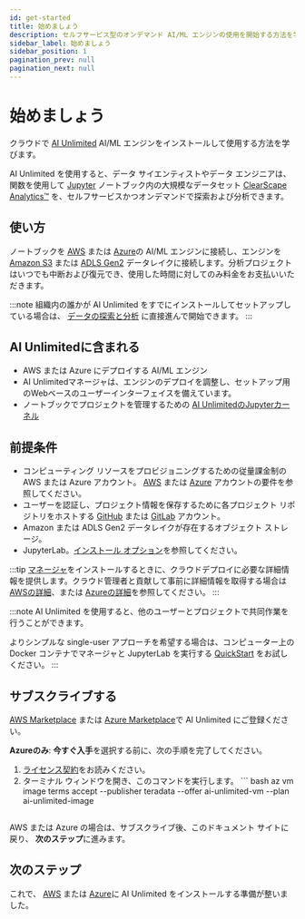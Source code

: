 ```yaml
---
id: get-started
title: 始めましょう
description: セルフサービス型のオンデマンド AI/ML エンジンの使用を開始する方法を学びます。
sidebar_label: 始めましょう
sidebar_position: 1
pagination_prev: null
pagination_next: null
---
```


# 始めましょう

クラウドで [AI Unlimited](https://www.teradata.com/platform/ai-unlimited) AI/ML エンジンをインストールして使用する方法を学びます。

AI Unlimited を使用すると、データ サイエンティストやデータ エンジニアは、関数を使用して [Jupyter](https://jupyter.org/) ノートブック内の大規模なデータセット [ClearScape Analytics™](https://docs.teradata.com/access/sources/dita/topic?dita:mapPath=phg1621910019905.ditamap&dita:ditavalPath=pny1626732985837.ditaval&dita:topicPath=gma1702668333653.dita) を、セルフサービスかつオンデマンドで探索および分析できます。 


## 使い方

ノートブックを [AWS](https://aws.amazon.com/) または [Azure](https://azure.microsoft.com/en-us)の AI/ML エンジンに接続し、エンジンを [Amazon S3](https://aws.amazon.com/pm/serv-s3/?gclid=Cj0KCQjwlZixBhCoARIsAIC745AmyEzPaBnrARQxyUW_un0BjgTxlHygMScf4ZbX-7dTeznc-psOFlwaAkjmEALw_wcB&trk=fecf68c9-3874-4ae2-a7ed-72b6d19c8034&sc_channel=ps&ef_id=Cj0KCQjwlZixBhCoARIsAIC745AmyEzPaBnrARQxyUW_un0BjgTxlHygMScf4ZbX-7dTeznc-psOFlwaAkjmEALw_wcB:G:s&s_kwcid=AL!4422!3!536452728638!e!!g!!amazon%20s3!11204620052!112938567994) または [ADLS Gen2](https://learn.microsoft.com/en-us/azure/storage/blobs/data-lake-storage-introduction) データレイクに接続します。分析プロジェクトはいつでも中断および復元でき、使用した時間に対してのみ料金をお支払いいただきます。

:::note
組織内の誰かが AI Unlimited をすでにインストールしてセットアップしている場合は、 [データの探索と分析](../explore-and-analyze-data) に直接進んで開始できます。
:::


## AI Unlimitedに含まれる

- AWS または Azure にデプロイする AI/ML エンジン
- AI Unlimitedマネージャは、エンジンのデプロイを調整し、セットアップ用のWebベースのユーザーインターフェイスを備えています。
- ノートブックでプロジェクトを管理するための [AI UnlimitedのJupyterカーネル](https://downloads.teradata.com/download/tools/teradata-ai-unlimited-jupyter-kernel)


## 前提条件

- コンピューティング リソースをプロビジョニングするための従量課金制の AWS または Azure アカウント。 [AWS](../resources/aws-requirements.md) または [Azure](../resources/azure-requirements.md) アカウントの要件を参照してください。
- ユーザーを認証し、プロジェクト情報を保存するために各プロジェクト リポジトリをホストする [GitHub](https://github.com) または [GitLab](https://gitlab.com) アカウント。
- Amazon または ADLS Gen2 データレイクが存在するオブジェクト ストレージ。
- JupyterLab。[インストール オプション](../resources/jupyterlab)を参照してください。

:::tip
[マネージャ](../glossary.md#ai-unlimited-manager)をインストールするときに、クラウドデプロイに必要な詳細情報を提供します。クラウド管理者と貢献して事前に詳細情報を取得する場合は [AWSの詳細](../install-ai-unlimited/prod-aws-console-deploy-ai-unlimited.md)、または [Azureの詳細](../install-ai-unlimited/prod-azure-portal-deploy-manager.md)を参照してください。
:::

:::note
AI Unlimited を使用すると、他のユーザーとプロジェクトで共同作業を行うことができます。 

よりシンプルな single-user アプローチを希望する場合は、コンピューター上の Docker コンテナでマネージャと JupyterLab を実行する [QuickStart](../resources/quickstart) をお試しください。
:::


## サブスクライブする

[AWS Marketplace](http://aws.amazon.com/marketplace/pp/prodview-2srvuo3mwqlig) または [Azure Marketplace](https://azuremarketplace.microsoft.com/en-us/marketplace/apps/teradata.ai-unlimited?tab=Overview)で AI Unlimited にご登録ください。

**Azureのみ**: **今すぐ入手**を選択する前に、次の手順を完了してください。
1.  [ライセンス契約](https://query.prod.cms.rt.microsoft.com/cms/api/am/binary/RW1lQlq)をお読みください。
2. ターミナル ウィンドウを開き、このコマンドを実行します。
    \`\`\` bash
    az vm image terms accept --publisher teradata --offer ai-unlimited-vm --plan ai-unlimited-image
	```

AWS または Azure の場合は、サブスクライブ後、このドキュメント サイトに戻り、 **次のステップ**に進みます。


## 次のステップ

これで、 [AWS](deploy-manager-aws-console) または [Azure](deploy-manager-azure-portal)に AI Unlimited をインストールする準備が整いました。








